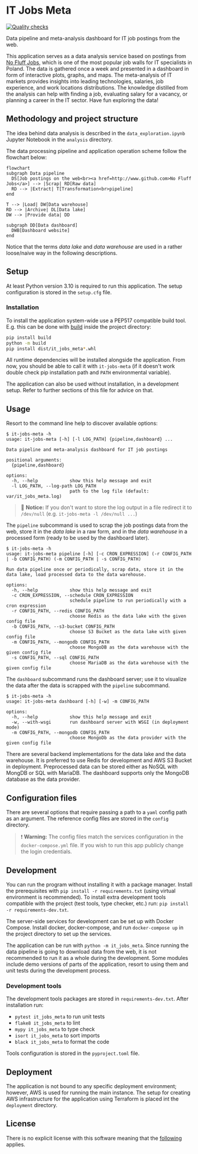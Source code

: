 # IT Jobs Meta

[![Quality checks](https://github.com/maciejzj/it-jobs-meta/actions/workflows/quality_checks.yml/badge.svg)](https://github.com/maciejzj/it-jobs-meta/actions/workflows/quality_checks.yml)

Data pipeline and meta-analysis dashboard for IT job postings from the web.

This application serves as a data analysis service based on postings from [No
Fluff Jobs](https://nofluffjobs.com), which is one of the most popular job walls
for IT specialists in Poland. The data is gathered once a week and presented in
a dashboard in form of interactive plots, graphs, and maps. The meta-analysis of
IT markets provides insights into leading technologies, salaries, job
experience, and work locations distributions. The knowledge distilled from the
analysis can help with finding a job, evaluating salary for a vacancy, or
planning a career in the IT sector. Have fun exploring the data!

## Methodology and project structure

The idea behind data analysis is described in the `data_exploration.ipynb`
Jupyter Notebook in the `analysis` directory.

The data processing pipeline and application operation scheme follow the
flowchart below:

```mermaid
flowchart
subgraph Data pipeline
  DS[Job postings on the web<br><a href=http://www.github.com>No Fluff Jobs</a>] --> |Scrap| RD[Raw data]
  RD --> |Extract| T[Transformation<br>pipeline]
end

T --> |Load| DW[Data warehouse]
RD --> |Archive| DL[Data lake]
DW --> |Provide data| DD

subgraph DD[Data dashboard]
  DWB[Dashboard website]
end

```

Notice that the terms *data lake* and *data warehouse* are used in a rather
loose/naive way in the following descriptions.

## Setup

At least Python version 3.10 is required to run this application. The setup
configuration is stored in the `setup.cfg` file.

### Installation

To install the application system-wide use a PEP517 compatible build tool. E.g.
this can be done with [build](https://github.com/pypa/build) inside the project
directory:

```sh
pip install build
python -m build
pip install dist/it_jobs_meta*.whl
```

All runtime dependencies will be installed alongside the application. From now,
you should be able to call it with `it-jobs-meta` (if it doesn't work double
check pip installation path and `PATH` environmental variable).

The application can also be used without installation, in a development setup.
Refer to further sections of this file for advice on that.

## Usage

Resort to the command line help to discover available options:

```
$ it-jobs-meta -h
usage: it-jobs-meta [-h] [-l LOG_PATH] {pipeline,dashboard} ...

Data pipeline and meta-analysis dashboard for IT job postings

positional arguments:
  {pipeline,dashboard}

options:
  -h, --help            show this help message and exit
  -l LOG_PATH, --log-path LOG_PATH
                        path to the log file (default: var/it_jobs_meta.log)
```

> 📝 **Notice:** If you don't want to store the log output in a file redirect it
> to `/dev/null` (e.g. `it-jobs-meta -l /dev/null ...`)

The `pipeline` subcommand is used to scrap the job postings data from the web,
store it in the *data lake* in a raw form, and in the *data warehouse* in a
processed form (ready to be used by the dashboard later).

```
$ it-jobs-meta -h
usage: it-jobs-meta pipeline [-h] [-c CRON_EXPRESSION] (-r CONFIG_PATH | -b CONFIG_PATH) (-m CONFIG_PATH | -s CONFIG_PATH)

Run data pipeline once or periodically, scrap data, store it in the data lake, load processed data to the data warehouse.

options:
  -h, --help            show this help message and exit
  -c CRON_EXPRESSION, --schedule CRON_EXPRESSION
                        schedule pipeline to run periodically with a cron expression
  -r CONFIG_PATH, --redis CONFIG_PATH
                        choose Redis as the data lake with the given config file
  -b CONFIG_PATH, --s3-bucket CONFIG_PATH
                        choose S3 Bucket as the data lake with given config file
  -m CONFIG_PATH, --mongodb CONFIG_PATH
                        choose MongoDB as the data warehouse with the given config file
  -s CONFIG_PATH, --sql CONFIG_PATH
                        choose MariaDB as the data warehouse with the given config file
```

The `dashboard` subcommand runs the dashboard server; use it to visualize the
data after the data is scrapped with the `pipeline` subcommand.

```
$ it-jobs-meta -h
usage: it-jobs-meta dashboard [-h] [-w] -m CONFIG_PATH

options:
  -h, --help            show this help message and exit
  -w, --with-wsgi       run dashboard server with WSGI (in deployment mode)
  -m CONFIG_PATH, --mongodb CONFIG_PATH
                        choose MongoDb as the data provider with the given config file
```

There are several backend implementations for the data lake and the data
warehouse. It is preferred to use Redis for development and AWS S3 Bucket in
deployment. Preprocessed data can be stored either as NoSQL with MongDB or SQL
with MariaDB. The dashboard supports only the MongoDB database as the data
provider.

## Configuration files

There are several options that require passing a path to a `yaml` config path
as an argument. The reference config files are stored in the `config` directory.

> ❗️ **Warning:** The config files match the services configuration in the
> `docker-compose.yml` file. If you wish to run this app publicly change the
> login credentials.

## Development

You can run the program without installing it with a package manager. Install
the prerequisites with `pip install -r requirements.txt` (using virtual
environment is recommended). To install extra development tools compatible with
the project (test tools, type checker, etc.) run: `pip install -r
requirements-dev.txt`.

The server-side services for development can be set up with Docker Compose.
Install docker, docker-compose, and run `docker-compose up` in the project
directory to set up the services.

The application can be run with `python -m it_jobs_meta`. Since running the data
pipeline is going to download data from the web, it is not recommended to
run it as a whole during the development. Some modules include demo versions of
parts of the application, resort to using them and unit tests during the
development process.

### Development tools

The development tools packages are stored in `requirements-dev.txt`. After
installation run:

* `pytest it_jobs_meta` to run unit tests
* `flake8 it_jobs_meta` to lint
* `mypy it_jobs_meta` to type check
* `isort it_jobs_meta` to sort imports
* `black it_jobs_meta` to format the code

Tools configuration is stored in the `pyproject.toml` file.

## Deployment

The application is not bound to any specific deployment environment; however,
AWS is used for running the main instance. The setup for creating AWS
infrastructure for the application using Terraform is placed int the
`deployment` directory. 

## License

There is no explicit license with this software meaning that the
[following](https://choosealicense.com/no-permission/) applies.
